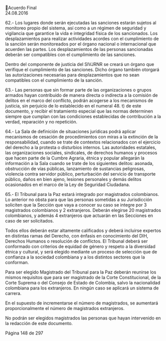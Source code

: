 Acuerdo Final  
24.08.2016  

62.- Los lugares donde serán ejecutadas las sanciones estarán sujetos al monitoreo propio del sistema, así 
como a un régimen de seguridad y vigilancia que garantice la vida e integridad física de los sancionados. 
Los  desplazamientos  para  realizar  actividades  acordes  con  el  cumplimiento  de  la  sanción  serán 
monitoreados por el órgano nacional o internacional que acuerden las partes. Los desplazamientos de las 
personas sancionadas deberán ser compatibles con el cumplimiento de las sanciones.  
 
Dentro del componente de justicia del SIVJRNR se creará un órgano que verifique el cumplimiento de las 
sanciones.  Dicho  órgano  también  otorgará  las  autorizaciones  necesarias  para  desplazamientos  que  no 
sean compatibles con el cumplimiento de la sanción. 
 
63.-  Las  personas  que  sin  formar  parte  de  las  organizaciones  o  grupos  armados  hayan  contribuido  de 
manera  directa  o  indirecta  a  la  comisión  de  delitos  en  el  marco  del  conflicto,  podrán  acogerse  a  los 
mecanismos de justicia, sin perjuicio de lo establecido en el numeral 48. t) de este documento, y recibir 
el tratamiento especial que las normas determinen siempre que cumplan con las condiciones establecidas 
de contribución a la verdad, reparación y no repetición. 
 
64.-  La  Sala  de  definición  de  situaciones  jurídicas  podrá  aplicar  mecanismos  de  cesación  de 
procedimientos con miras a la extinción de la responsabilidad, cuando se trate de contextos relacionados 
con  el  ejercicio  del  derecho  a  la  protesta  o  disturbios  internos.  Las  autoridades  estatales,  las 
organizaciones  sociales,  sindicales,  de  derechos  humanos  y  procesos  que  hacen  parte  de  la  Cumbre 
Agraria,  étnica  y  popular  allegarán  la  información  a  la  Sala  cuando  se  trate  de  los  siguientes  delitos: 
asonada,  obstrucción  de  vías  públicas,  lanzamiento  de  sustancias  peligrosas,  violencia  contra  servidor 
público, perturbación del servicio de transporte público, daños en bien ajeno, lesiones personales y demás 
delitos ocasionados en el marco de la Ley de Seguridad Ciudadana. 
 
65.- El Tribunal para la Paz estará integrado por magistrados colombianos. Lo anterior no obsta para que 
las personas sometidas a su Jurisdicción soliciten que la Sección que vaya a conocer su caso se integre por 
3 magistrados colombianos y 2 extranjeros. Deberán elegirse 20 magistrados colombianos, y además 4 
extranjeros que actuarán en las Secciones en caso de ser solicitados.  
 
Todos  ellos  deberán  estar  altamente  calificados  y  deberá  incluirse  expertos  en  distintas  ramas  del 
Derecho, con énfasis en conocimiento del DIH, Derechos Humanos o resolución de conflictos. El Tribunal 
deberá ser conformado con criterios de equidad de género y respeto a la diversidad étnica y cultural, y 
será elegido mediante un proceso de selección que de confianza a la sociedad colombiana y a los distintos 
sectores que la conforman. 
 
Para ser elegido Magistrado del Tribunal para la Paz deberán reunirse los mismos requisitos que para ser 
magistrado de la Corte Constitucional, de la Corte Suprema o del Consejo de Estado de Colombia, salvo la 
nacionalidad colombiana para los extranjeros. En ningún caso se aplicará un sistema de carrera.  
 
En el supuesto de incrementarse el número de magistrados, se aumentará proporcionalmente el número 
de magistrados extranjeros.  
 
No  podrán  ser  elegidos  magistrados  las  personas  que  hayan  intervenido  en  la  redacción  de  este 
documento.   
 
Página 148 de 297 
 

